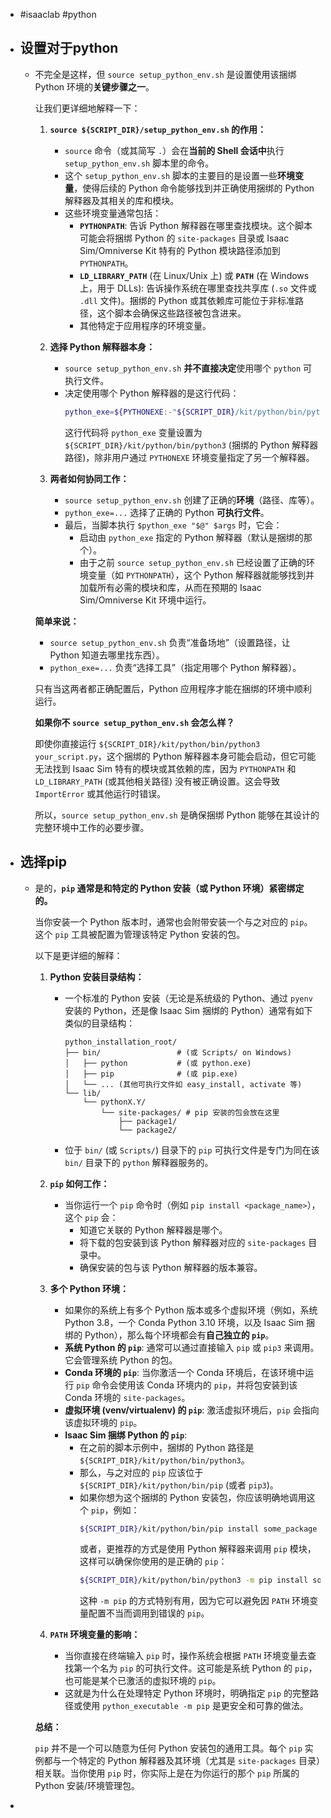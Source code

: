 - #isaaclab #python
- ## 设置对于python
	- 不完全是这样，但 `source setup_python_env.sh` 是设置使用该捆绑 Python 环境的**关键步骤之一**。
	  
	  让我们更详细地解释一下：
	  
	  1.  **`source ${SCRIPT_DIR}/setup_python_env.sh` 的作用：**
	      *   `source` 命令（或其简写 `.`）会在**当前的 Shell 会话中**执行 `setup_python_env.sh` 脚本里的命令。
	      *   这个 `setup_python_env.sh` 脚本的主要目的是设置一些**环境变量**，使得后续的 Python 命令能够找到并正确使用捆绑的 Python 解释器及其相关的库和模块。
	      *   这些环境变量通常包括：
	          *   **`PYTHONPATH`**: 告诉 Python 解释器在哪里查找模块。这个脚本可能会将捆绑 Python 的 `site-packages` 目录或 Isaac Sim/Omniverse Kit 特有的 Python 模块路径添加到 `PYTHONPATH`。
	          *   **`LD_LIBRARY_PATH`** (在 Linux/Unix 上) 或 **`PATH`** (在 Windows 上，用于 DLLs): 告诉操作系统在哪里查找共享库 (`.so` 文件或 `.dll` 文件)。捆绑的 Python 或其依赖库可能位于非标准路径，这个脚本会确保这些路径被包含进来。
	          *   其他特定于应用程序的环境变量。
	  
	  2.  **选择 Python 解释器本身：**
	      *   `source setup_python_env.sh` **并不直接决定**使用哪个 `python` 可执行文件。
	      *   决定使用哪个 Python 解释器的是这行代码：
	          ```bash
	          python_exe=${PYTHONEXE:-"${SCRIPT_DIR}/kit/python/bin/python3"}
	          ```
	          这行代码将 `python_exe` 变量设置为 `${SCRIPT_DIR}/kit/python/bin/python3` (捆绑的 Python 解释器路径)，除非用户通过 `PYTHONEXE` 环境变量指定了另一个解释器。
	  
	  3.  **两者如何协同工作：**
	      *   `source setup_python_env.sh` 创建了正确的**环境**（路径、库等）。
	      *   `python_exe=...` 选择了正确的 Python **可执行文件**。
	      *   最后，当脚本执行 `$python_exe "$@" $args` 时，它会：
	          *   启动由 `python_exe` 指定的 Python 解释器（默认是捆绑的那个）。
	          *   由于之前 `source setup_python_env.sh` 已经设置了正确的环境变量（如 `PYTHONPATH`），这个 Python 解释器就能够找到并加载所有必需的模块和库，从而在预期的 Isaac Sim/Omniverse Kit 环境中运行。
	  
	  **简单来说：**
	  
	  *   `source setup_python_env.sh` 负责“准备场地”（设置路径，让 Python 知道去哪里找东西）。
	  *   `python_exe=...` 负责“选择工具”（指定用哪个 Python 解释器）。
	  
	  只有当这两者都正确配置后，Python 应用程序才能在捆绑的环境中顺利运行。
	  
	  **如果你不 `source setup_python_env.sh` 会怎么样？**
	  
	  即使你直接运行 `${SCRIPT_DIR}/kit/python/bin/python3 your_script.py`，这个捆绑的 Python 解释器本身可能会启动，但它可能无法找到 Isaac Sim 特有的模块或其依赖的库，因为 `PYTHONPATH` 和 `LD_LIBRARY_PATH` (或其他相关路径) 没有被正确设置。这会导致 `ImportError` 或其他运行时错误。
	  
	  所以，`source setup_python_env.sh` 是确保捆绑 Python 能够在其设计的完整环境中工作的必要步骤。
- ## 选择pip
	- 是的，**`pip` 通常是和特定的 Python 安装（或 Python 环境）紧密绑定的。**
	  
	  当你安装一个 Python 版本时，通常也会附带安装一个与之对应的 `pip`。这个 `pip` 工具被配置为管理该特定 Python 安装的包。
	  
	  以下是更详细的解释：
	  
	  1.  **Python 安装目录结构：**
	      *   一个标准的 Python 安装（无论是系统级的 Python、通过 `pyenv` 安装的 Python，还是像 Isaac Sim 捆绑的 Python）通常有如下类似的目录结构：
	          ```
	          python_installation_root/
	          ├── bin/                 # (或 Scripts/ on Windows)
	          │   ├── python           # (或 python.exe)
	          │   ├── pip              # (或 pip.exe)
	          │   └── ... (其他可执行文件如 easy_install, activate 等)
	          └── lib/
	              └── pythonX.Y/
	                  └── site-packages/ # pip 安装的包会放在这里
	                      ├── package1/
	                      └── package2/
	          ```
	      *   位于 `bin/` (或 `Scripts/`) 目录下的 `pip` 可执行文件是专门为同在该 `bin/` 目录下的 `python` 解释器服务的。
	  
	  2.  **`pip` 如何工作：**
	      *   当你运行一个 `pip` 命令时（例如 `pip install <package_name>`），这个 `pip` 会：
	          *   知道它关联的 Python 解释器是哪个。
	          *   将下载的包安装到该 Python 解释器对应的 `site-packages` 目录中。
	          *   确保安装的包与该 Python 解释器的版本兼容。
	  
	  3.  **多个 Python 环境：**
	      *   如果你的系统上有多个 Python 版本或多个虚拟环境（例如，系统 Python 3.8，一个 Conda Python 3.10 环境，以及 Isaac Sim 捆绑的 Python），那么每个环境都会有**自己独立的 `pip`**。
	      *   **系统 Python 的 `pip`**: 通常可以通过直接输入 `pip` 或 `pip3` 来调用。它会管理系统 Python 的包。
	      *   **Conda 环境的 `pip`**: 当你激活一个 Conda 环境后，在该环境中运行 `pip` 命令会使用该 Conda 环境内的 `pip`，并将包安装到该 Conda 环境的 `site-packages`。
	      *   **虚拟环境 (venv/virtualenv) 的 `pip`**: 激活虚拟环境后，`pip` 会指向该虚拟环境的 `pip`。
	      *   **Isaac Sim 捆绑 Python 的 `pip`**:
	          *   在之前的脚本示例中，捆绑的 Python 路径是 `${SCRIPT_DIR}/kit/python/bin/python3`。
	          *   那么，与之对应的 `pip` 应该位于 `${SCRIPT_DIR}/kit/python/bin/pip` (或者 `pip3`)。
	          *   如果你想为这个捆绑的 Python 安装包，你应该明确地调用这个 `pip`，例如：
	              ```bash
	              ${SCRIPT_DIR}/kit/python/bin/pip install some_package
	              ```
	              或者，更推荐的方式是使用 Python 解释器来调用 `pip` 模块，这样可以确保你使用的是正确的 `pip`：
	              ```bash
	              ${SCRIPT_DIR}/kit/python/bin/python3 -m pip install some_package
	              ```
	              这种 `-m pip` 的方式特别有用，因为它可以避免因 `PATH` 环境变量配置不当而调用到错误的 `pip`。
	  
	  4.  **`PATH` 环境变量的影响：**
	      *   当你直接在终端输入 `pip` 时，操作系统会根据 `PATH` 环境变量去查找第一个名为 `pip` 的可执行文件。这可能是系统 Python 的 `pip`，也可能是某个已激活的虚拟环境的 `pip`。
	      *   这就是为什么在处理特定 Python 环境时，明确指定 `pip` 的完整路径或使用 `python_executable -m pip` 是更安全和可靠的做法。
	  
	  **总结：**
	  
	  `pip` 并不是一个可以随意为任何 Python 安装包的通用工具。每个 `pip` 实例都与一个特定的 Python 解释器及其环境（尤其是 `site-packages` 目录）相关联。当你使用 `pip` 时，你实际上是在为你运行的那个 `pip` 所属的 Python 安装/环境管理包。
-